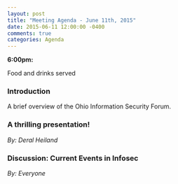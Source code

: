 ```yaml
---
layout: post
title: "Meeting Agenda - June 11th, 2015"
date: 2015-06-11 12:00:00 -0400
comments: true
categories: Agenda
---
```


**6:00pm:**

Food and drinks served

### Introduction

A brief overview of the Ohio Information Security Forum.

### **A thrilling presentation!**
_By: Deral Heiland_


### **Discussion:** Current Events in Infosec
_By: Everyone_
